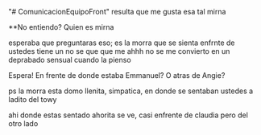 "# ComunicacionEquipoFront" 
resulta que me gusta esa tal mirna
 

 **No entiendo?
 Quien es mirna

 esperaba que preguntaras eso; es la morra que se sienta enfrnte de ustedes
 tiene un no se que que me ahhh no se me convierto en un deprabado sensual cuando la pienso

 Espera! En frente de donde estaba Emmanuel?
 O atras de Angie?

 ps la morra esta domo llenita, simpatica, en donde se sentaban ustedes a ladito del towy

 ahi donde estas sentado ahorita se ve, casi enfrente de claudia pero del otro lado